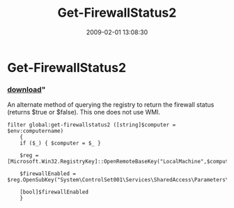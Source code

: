 ﻿---
pid:            838
parent:         0
children:       
poster:         rfoust
title:          Get-FirewallStatus2
date:           2009-02-01 13:08:30
format:         posh
---

# Get-FirewallStatus2

### [download](838.ps1)"

An alternate method of querying the registry to return the firewall status (returns $true or $false). This one does not use WMI.

```posh
filter global:get-firewallstatus2 ([string]$computer = $env:computername)
	{
	if ($_) { $computer = $_ }

	$reg = [Microsoft.Win32.RegistryKey]::OpenRemoteBaseKey("LocalMachine",$computer)

	$firewallEnabled = $reg.OpenSubKey("System\ControlSet001\Services\SharedAccess\Parameters\FirewallPolicy\DomainProfile").GetValue("EnableFirewall")

	[bool]$firewallEnabled
	}
```
